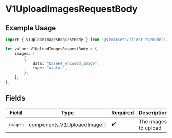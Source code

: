 # V1UploadImagesRequestBody

## Example Usage

```typescript
import { V1UploadImagesRequestBody } from "@steamsets/client-ts/models/components";

let value: V1UploadImagesRequestBody = {
    images: [
        {
            data: "base64_encoded_image",
            type: "avatar",
        },
    ],
};
```

## Fields

| Field                                                                    | Type                                                                     | Required                                                                 | Description                                                              |
| ------------------------------------------------------------------------ | ------------------------------------------------------------------------ | ------------------------------------------------------------------------ | ------------------------------------------------------------------------ |
| `images`                                                                 | [components.V1UploaedImage](../../models/components/v1uploaedimage.md)[] | :heavy_check_mark:                                                       | The images to upload                                                     |